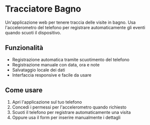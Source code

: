 # Tracciatore Bagno

Un'applicazione web per tenere traccia delle visite in bagno. Usa l'accelerometro del telefono per registrare automaticamente gli eventi quando scuoti il dispositivo.

## Funzionalità

- Registrazione automatica tramite scuotimento del telefono
- Registrazione manuale con data, ora e note
- Salvataggio locale dei dati
- Interfaccia responsive e facile da usare

## Come usare

1. Apri l'applicazione sul tuo telefono
2. Concedi i permessi per l'accelerometro quando richiesto
3. Scuoti il telefono per registrare automaticamente una visita
4. Oppure usa il form per inserire manualmente i dettagli
